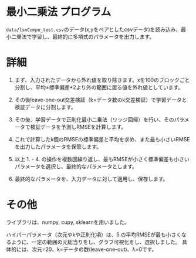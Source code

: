 最小二乗法 プログラム
===


`data/lsmCompe_test.csv`のデータ(x,yをペアとしたcsvデータ)を読み込み、最小二乗法で学習し、最終的に多項式のパラメータを出力します。

# 詳細

1. まず、入力されたデータから外れ値を取り除きます。xを100のブロックごと分割し、平均±標準偏差*2より外の範囲に居る値を外れ値としています。

2. その後leave-one-out交差検証（k=データ数のk交差検証）で学習データと検証データに分割します。

3. その後、学習データで正則化最小二乗法（リッジ回帰）を行い、そのパラメータで検証データを予測しRMSEを計算します。

4. これで計算したk個のRMSEの標準偏差と平均を求め、また最も小さいRMSEを出力したパラメータを保管します。

5. 以上 1. - 4. の操作を複数回繰り返し、最もRMSEが小さく標準偏差も小さいパラメータを選択し、最終的なパラメータとします。

6. 最終的なパラメータを、入力データに対して適用し、保存します。

# その他

ライブラリは、numpy, cupy, sklearnを用いました。

ハイパーパラメータ（次元やkや正則化項）は、5.の平均RMSEが最も小さくなるように、一定の範囲の元総当りをし、グラフ可視化をし、選択しました。
具体的には、次元=20、k=データの数(leave-one-out)、λ=0です。
